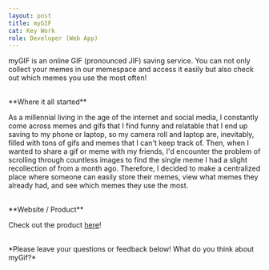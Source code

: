 ```yaml
---
layout: post
title: myGIF
cat: Key Work
role: Developer (Web App)
---
```


myGIF is an online GIF (pronounced JIF) saving service. You can not only collect your memes in our memespace and access it easily but also check out which memes you use the most often!

<br>
**Where it all started**

As a millennial living in the age of the internet and social media, I constantly come across memes and gifs that I find funny and relatable that I end up saving to my phone or laptop, so my camera roll and laptop are, inevitably, filled with tons of gifs and memes that I can't keep track of.  Then, when I wanted to share a gif or meme with my friends, I'd encounter the problem of scrolling through countless images to find the single meme I had a slight recollection of from a month ago. Therefore, I decided to make a centralized place where someone can easily store their memes, view what memes they already had, and see which memes they use the most.

<br>
**Website / Product**

Check out the product [here](http://mygif.keldenl.com)!


<br>
*Please leave your questions or feedback below! What do you think about myGif?*

<br>
